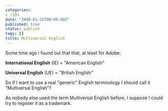 ```yaml
---
categories:
- i18n
date: "2009-01-25T00:00:00Z"
published: true
status: publish
tags: []
title: Multiversal English
---
```

Some time ago i found out that that, at least for Adobe:

**International English** (IE) = "American English"

**Universal English** (UE) = "British English"

So if I want to use a real "generic" English terminology I should call it "Multiversal English"?

As nobody else used the term Multiversal English before, I suppose I could try to register it as a trademark.

